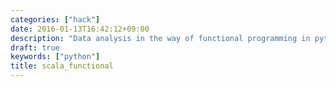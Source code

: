 ```yaml
---
categories: ["hack"]
date: 2016-01-13T16:42:12+09:00
description: "Data analysis in the way of functional programming in python"
draft: true
keywords: ["python"]
title: scala_functional
---
```




